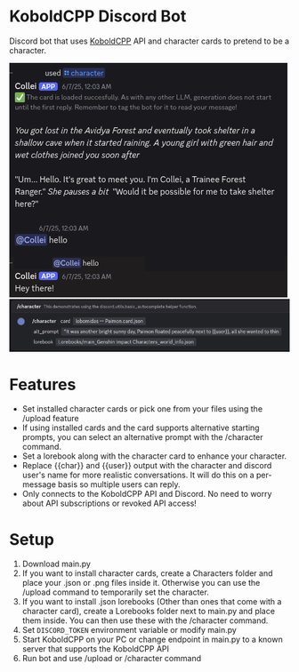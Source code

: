 # KoboldCPP Discord Bot
Discord bot that uses [KoboldCPP](https://github.com/LostRuins/koboldcpp) API and character cards to pretend to be a character.

![Preview](example1.png)
![Preview](example2.png)

# Features
- Set installed character cards or pick one from your files using the /upload feature
- If using installed cards and the card supports alternative starting prompts, you can select an alternative prompt with the /character command.
- Set a lorebook along with the character card to enhance your character.
- Replace {{char}} and {{user}} output with the character and discord user's name for more realistic conversations. It will do this on a per-message basis so multiple users can reply.
- Only connects to the KoboldCPP API and Discord. No need to worry about API subscriptions or revoked API access!

# Setup
1. Download main.py
2. If you want to install character cards, create a Characters folder and place your .json or .png files inside it. Otherwise you can use the /upload command to temporarily set the character.
3. If you want to install .json lorebooks (Other than ones that come with a character card), create a Lorebooks folder next to main.py and place them inside. You can then use these with the /character command.
4. Set `DISCORD_TOKEN` environment variable or modify main.py
5. Start KoboldCPP on your PC or change endpoint in main.py to a known server that supports the KoboldCPP API
6. Run bot and use /upload or /character command
